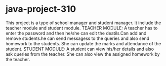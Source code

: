 # java-project-310

This project is a type of school manager and student manager.
It include the teacher module and student module.
TEACHER MODULE:
A teacher has to enter the password and then he/she can edit the deatils.Can add and remove students.he can send messagess to the queries and also send homework to the students. She can update the marks and attendance of the student.
STUDENT MODULE:
A student can view his/her details and also ask queries from the teacher. She can also view the assigned homework by the teacher.
